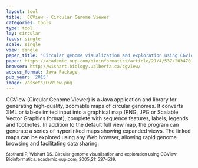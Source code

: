 ```yaml
---
layout: tool
title:  CGView - Circular Genome Viewer
categories: tools
type: tool
lay: circular
focus: single
scale: single
view: single
paper_title: 'Circular genome visualization and exploration using CGView'
paper: https://academic.oup.com/bioinformatics/article/21/4/537/203470
browser: http://wishart.biology.ualberta.ca/cgview/
access_format: Java Package
pub_year: '2015'
image: /assets/CGView.png
---
```


CGView (Circular Genome Viewer) is a Java application and library for generating high-quality, zoomable maps of circular genomes. It converts XML or tab-delimited input into a graphical map (PNG, JPG or Scalable Vector Graphics format), complete with sequence features, labels, legends and footnotes. In addition to the default full view map, the program can generate a series of hyperlinked maps showing expanded views. The linked maps can be explored using any Web browser, allowing rapid genome browsing and facilitating data sharing.

<small>Stothard P, Wishart DS. Circular genome visualization and exploration using CGView. Bioinformatics. academic.oup.com; 2005;21: 537–539.</small>
